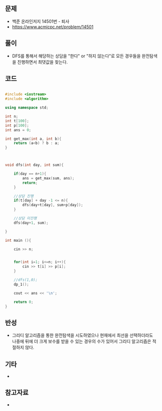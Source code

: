 ## 문제

- 백준 온라인저지 14501번 - 퇴사
- https://www.acmicpc.net/problem/14501

## 풀이

- DFS를 통해서 해당하는 상담을 "한다" or "하지 않는다"로 모든 경우들을 완전탐색을 진행하면서 최댓값을 찾는다.

## 코드

```cpp

#include <iostream>
#include <algorithm>

using namespace std;

int n;
int t[100];
int p[100];
int ans = 0;

int get_max(int a, int b){
	return (a<b) ? b : a;
}



void dfs(int day, int sum){

	if(day == n+1){
		ans = get_max(sum, ans);
		return;
	}

	//상담 진행
	if(t[day] + day -1 <= n){
		dfs(day+t[day], sum+p[day]);
	}

	//상담 미진행
	dfs(day+1, sum); 

}

int main (){

	cin >> n;


	for(int i=1; i<=n; i++){
		cin >> t[i] >> p[i];
	}

	//dfs(1,0);
	dp_1();

	cout << ans << '\n';

	return 0;
}

```

## 반성

- 그리디 알고리즘을 통한 완전탐색을 시도하였으나 현재에서 최선을 선택하더라도 나중에 뒤에 더 크게 보수를 받을 수 있는 경우의 수가 있어서 그리디 알고리즘은 적절하지 않다.

## 기타

- 

## 참고자료

- 
